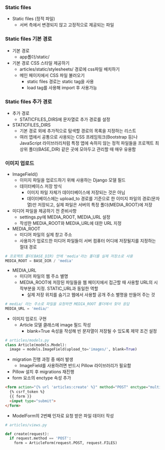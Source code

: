### Static files
- Static files (정적 파일)
  - 서버 측에서 변경되지 않고 고정적으로 제공되는 파일

### Static files 기본 경로
- 기본 경로
  - app폴더/static/
- 기본 경로 CSS 스타일 제공하기
  - articles/static/stylesheets/ 경로에 css파일 배치하기
  - 메인 페이지에서 CSS 파일 불러오기
    - static files 경로는 static tag을 사용
    - load tag를 사용해 import 후 사용가능
  
### Static files 추가 경로
- 추가 경로
  - STATICFILES_DIRS에 문자열로 추가 경로를 설정
- STATICFILES_DIRS
  - 기본 경로 외에 추가적으로 탐색할 경로의 목록을 지정하는 리스트
  - 여러 앱에서 공통으로 사용되는 CSS 프레임워크(Bootstrap 등)나 JavaScript 라이브러리처럼 특정 앱에 속하지 않는 정적 파일들을 프로젝트 최상위 폴더(BASE_DIR) 같은 곳에 모아두고 관리할 때 매우 유용함

### 이미지 업로드
- ImageField()
  - 이미지 파일을 업로드하기 위해 사용하는 Django 모델 필드
  - 데이터베이스 저장 방식
    - 이미지 파일 자체가 데이터베이스에 저장되는 것은 아님
    - 데이터베이스에는 upload_to 경로를 기준으로 한 이미지 파일의 경로(문자열)만 저장되고, 실제 파일은 서버의 특정 폴더(MEDIA_ROOT)에 저장
- 미디어 파일을 제공하기 전 준비사항
  - settings.py에 MEDIA_ROOT, MEDIA_URL 설정
  - 작성한 MEDIA_ROOT와 MEDIA_URL에 대한 URL 지정
- MEDIA_ROOT
  - 미디어 파일의 실제 창고 주소
  - 사용자가 업로드한 미디어 파일들이 서버 컴퓨터 어디에 저장될지를 지정하는 절대 경로
```python
# 프로젝트 폴더(BASE_DIR) 안에 'media'라는 폴더를 실제 저장소로 사용
MEDIA_ROOT = BASE_DIR / 'media'
```
- MEDIA_URL
  - 미디어 파일의 웹 주소 별명
  - MEDIA_ROOT에 저장된 파일들을 웹 페이지에서 접근할 때 사용할 URL의 시작부분을 지정. STATIC_URL과 동일한 역할
    - 실제 저장 위치를 숨기고 웹에서 사용할 공개 주소 별명을 만들어 주는 것
```python
# media/ 라는 주소로 파일을 요청하면 MEDIA_ROOT 폴더에서 찾아 응답
MEDIA_URL = 'media/'
```
- 이미지 업로드 구현
  - Article 모델 클래스에 image 필드 작성
    - blank=True 속성을 작성해 빈 문자열이 저장될 수 있도록 제약 조건 설정
```python
# articles/models.py
class Article(models.Model):
  image = models.ImageField(upload_to='images/', blank=True)
```
  - migration 진행 과정 중 에러 발생
    - ImageField를 사용하려면 반드시 Pillow 라이브러리가 필요함
  - Pillow 설치 후 migrations 재진행
  - form 요소의 enctype 속성 추가
```html
<form action="{% url 'articles:create' %}" method="POST" enctype="multipart/form-data">
  {% csrf_token %}
  {{ form }}
  <input type="submit">
</form>
```
  - ModelForm의 2번째 인자로 요청 받은 파일 데이터 작성
```python
# articles/views.py

def create(request):
  if request.method == 'POST':
    form = ArticleForm(request.POST, request.FILES)
```
